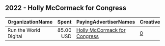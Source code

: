 ## 2022 - Holly McCormack for Congress 
|OrganizationName|Spent|PayingAdvertiserNames|CreativeUrls|Impressions|Genders|AgeBrackets|CountryCodes|BillingAddresses|CandidateBallotInformation|
|:---|---:|:---|:---|---:|:---|:---|:---|:---|:---|
|Run the World Digital|85.00 USD|[Holly McCormack for Congress](2022/Holly_McCormack_for_Congress.md)|[0](https://www.snap.com/political-ads/asset/877213793e1e2cb79fb095b2f95accd97113f116791ade7b6da1d29a1ceb4979?mediaType=mp4)|3,825||18+|united states|"1324 Spaight St,Madison,53703,US"|Holly McCormack|
